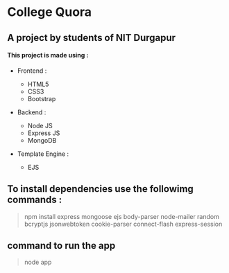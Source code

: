 # College Quora
## A project by students of NIT Durgapur

#### This project is made using :

* Frontend :
  * HTML5   
  * CSS3
  * Bootstrap


* Backend :
  * Node JS
  * Express JS
  * MongoDB


* Template Engine :
  * EJS

## To install dependencies use the followimg commands :

> npm install express mongoose ejs body-parser node-mailer random bcryptjs jsonwebtoken cookie-parser connect-flash express-session

## command to run the app

> node app
